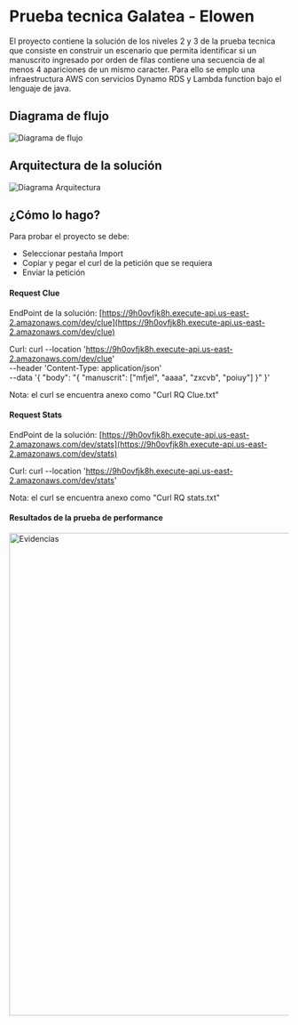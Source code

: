 # Prueba tecnica Galatea - Elowen


El proyecto contiene la solución de los niveles 2 y 3 de la prueba tecnica que consiste en construir un escenario que permita identificar si un manuscrito ingresado por orden de filas contiene una secuencia de al menos 4 apariciones de un mismo caracter. Para ello se emplo una infraestructura AWS con servicios Dynamo RDS y Lambda function bajo el lenguaje de java.

## Diagrama de flujo

![Diagrama de flujo](https://github.com/user-attachments/assets/23f33118-3062-4a0e-9617-e91a335df77c)



## Arquitectura de la solución

![Diagrama Arquitectura](https://github.com/user-attachments/assets/a4c32c6c-3272-49c6-bced-a8f6918c9320)



## ¿Cómo lo hago?
Para probar el proyecto se debe:
* Seleccionar pestaña Import
* Copiar y pegar el curl de la petición que se requiera 
* Enviar la petición


#### Request Clue
EndPoint de la solución: [https://9h0ovfjk8h.execute-api.us-east-2.amazonaws.com/dev/clue](https://9h0ovfjk8h.execute-api.us-east-2.amazonaws.com/dev/clue)


Curl:
curl --location 'https://9h0ovfjk8h.execute-api.us-east-2.amazonaws.com/dev/clue' \
--header 'Content-Type: application/json' \
--data '{
    "body": "{ \"manuscrit\": [\"mfjel\", \"aaaa\", \"zxcvb\", \"poiuy\"] }"
}'


Nota: el curl se encuentra anexo como "Curl RQ Clue.txt"


#### Request Stats
EndPoint de la solución: [https://9h0ovfjk8h.execute-api.us-east-2.amazonaws.com/dev/stats](https://9h0ovfjk8h.execute-api.us-east-2.amazonaws.com/dev/stats)


Curl: 
curl --location 'https://9h0ovfjk8h.execute-api.us-east-2.amazonaws.com/dev/stats'

Nota: el curl se encuentra anexo como "Curl RQ stats.txt"


#### Resultados de la prueba de performance

<img width="868" alt="Evidencias" src="https://github.com/user-attachments/assets/22a5baae-71e2-4872-a837-be7d6ed62d63">



